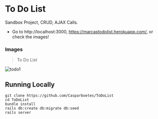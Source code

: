 # To Do List

Sandbox Project, CRUD, AJAX Calls.

- Go to http://localhost:3000, https://marcastodolist.herokuapp.com/, or check the images!


### Images

> To Do List

![todo1](https://user-images.githubusercontent.com/34174855/38488841-f5e5d30a-3be4-11e8-864d-8229fb0067e3.png)



## Running Locally

```
git clone https://github.com/Casparboetes/ToDoList
cd ToDoList
bundle install
rails db:create db:migrate db:seed
rails server
```
